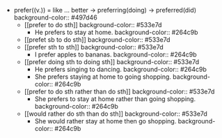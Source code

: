 - prefer((v.)) = like ... better -> preferring(doing) -> preferred(did)
  background-color:: #497d46
	- [[prefer to do sth]]
	  background-color:: #533e7d
		- He prefers to stay at home.
		  background-color:: #264c9b
	- [[prefet sb to do sth]]
	  background-color:: #533e7d
	- [[prefer sth to sth]]
	  background-color:: #533e7d
		- I prefer apples to bananas.
		  background-color:: #264c9b
	- [[prefer doing sth to doing sth]]
	  background-color:: #533e7d
		- He prefers singing to dancing.
		  background-color:: #264c9b
		- She prefers staying at home to going shopping.
		  background-color:: #264c9b
	- [[prefer to do sth rather than do sth]]
	  background-color:: #533e7d
		- She prefers to stay at home rather than going shopping.
		  background-color:: #264c9b
	- [[would rather do sth than do sth]]
	  background-color:: #533e7d
		- She would rather stay at home then go shopping.
		  background-color:: #264c9b